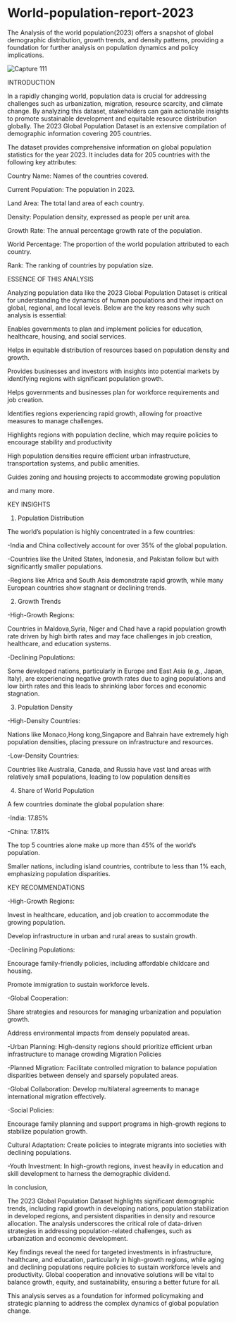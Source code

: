 # World-population-report-2023
The Analysis of the world population(2023) offers a snapshot of global demographic distribution, growth trends, and density patterns, providing a foundation for further analysis on population dynamics and policy implications.

![Capture 111](https://github.com/user-attachments/assets/37fc74ee-1155-4860-b30a-96e9783cc7c4)

INTRODUCTION

In a rapidly changing world, population data is crucial for addressing challenges such as urbanization, migration, resource scarcity, and climate change. By analyzing this dataset, stakeholders can gain actionable insights to promote sustainable development and equitable resource distribution globally. The 2023 Global Population Dataset is an extensive compilation of demographic information covering 205 countries. 

The dataset provides comprehensive information on global population statistics for the year 2023. It includes data for 205 countries with the following key attributes:

Country Name: Names of the countries covered.

Current Population: The population in 2023.

Land Area: The total land area of each country.

Density: Population density, expressed as people per unit area.

Growth Rate: The annual percentage growth rate of the population.

World Percentage: The proportion of the world population attributed to each country.

Rank: The ranking of countries by population size.

ESSENCE OF THIS ANALYSIS

Analyzing population data like the 2023 Global Population Dataset is critical for understanding the dynamics of human populations and their impact on global, regional, and local levels. Below are the key reasons why such analysis is essential:

Enables governments to plan and implement policies for education, healthcare, housing, and social services.

Helps in equitable distribution of resources based on population density and growth.

Provides businesses and investors with insights into potential markets by identifying regions with significant population growth.

Helps governments and businesses plan for workforce requirements and job creation.

Identifies regions experiencing rapid growth, allowing for proactive measures to manage challenges.

Highlights regions with population decline, which may require policies to encourage stability and productivity

High population densities require efficient urban infrastructure, transportation systems, and public amenities.

Guides zoning and housing projects to accommodate growing population

and many more.

KEY INSIGHTS

1. Population Distribution

The world’s population is highly concentrated in a few countries:

-India and China collectively account for over 35% of the global population.

-Countries like the United States, Indonesia, and Pakistan follow but with significantly smaller populations.

-Regions like Africa and South Asia demonstrate rapid growth, while many European countries show stagnant or declining trends.

2. Growth Trends

-High-Growth Regions:

Countries in Maldova,Syria, Niger and Chad have a rapid population growth rate driven by high birth rates and may face challenges in job creation, healthcare, and education systems.

-Declining Populations:

Some developed nations, particularly in Europe and East Asia (e.g., Japan, Italy), are experiencing negative growth rates due to aging populations and low birth rates and this leads to shrinking labor forces and economic stagnation.

3. Population Density

-High-Density Countries:

Nations like Monaco,Hong kong,Singapore and Bahrain have extremely high population densities, placing pressure on infrastructure and resources.

-Low-Density Countries:

Countries like Australia, Canada, and Russia have vast land areas with relatively small populations, leading to low population densities 

4. Share of World Population

A few countries dominate the global population share:

-India: 17.85%

-China: 17.81%

The top 5 countries alone make up more than 45% of the world’s population.

Smaller nations, including island countries, contribute to less than 1% each, emphasizing population disparities.

KEY RECOMMENDATIONS

-High-Growth Regions:

Invest in healthcare, education, and job creation to accommodate the growing population.

Develop infrastructure in urban and rural areas to sustain growth.

-Declining Populations:

Encourage family-friendly policies, including affordable childcare and housing.

Promote immigration to sustain workforce levels.

-Global Cooperation:

Share strategies and resources for managing urbanization and population growth.

Address environmental impacts from densely populated areas.

-Urban Planning: High-density regions should prioritize efficient urban infrastructure to manage crowding
Migration Policies

-Planned Migration: Facilitate controlled migration to balance population disparities between densely and sparsely populated areas.

-Global Collaboration: Develop multilateral agreements to manage international migration effectively.

-Social Policies:

Encourage family planning and support programs in high-growth regions to stabilize population growth.

Cultural Adaptation: Create policies to integrate migrants into societies with declining populations.

-Youth Investment: In high-growth regions, invest heavily in education and skill development to harness the demographic dividend.

In conclusion, 

The 2023 Global Population Dataset highlights significant demographic trends, including rapid growth in developing nations, population stabilization in developed regions, and persistent disparities in density and resource allocation. The analysis underscores the critical role of data-driven strategies in addressing population-related challenges, such as urbanization and economic development.

Key findings reveal the need for targeted investments in infrastructure, healthcare, and education, particularly in high-growth regions, while aging and declining populations require policies to sustain workforce levels and productivity. Global cooperation and innovative solutions will be vital to balance growth, equity, and sustainability, ensuring a better future for all.

This analysis serves as a foundation for informed policymaking and strategic planning to address the complex dynamics of global population change.








